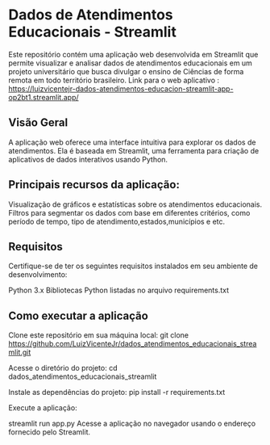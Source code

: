 # Dados de Atendimentos Educacionais - Streamlit
Este repositório contém uma aplicação web desenvolvida em Streamlit que permite visualizar e analisar dados de atendimentos educacionais em um projeto universitário que busca divulgar o ensino de Ciências de forma remota em todo território brasileiro.
Link para o web aplicativo : https://luizvicentejr-dados-atendimentos-educacion-streamlit-app-op2bt1.streamlit.app/

## Visão Geral
A aplicação web oferece uma interface intuitiva para explorar os dados de atendimentos. Ela é baseada em Streamlit, uma ferramenta para criação de aplicativos de dados interativos usando Python.

## Principais recursos da aplicação:

Visualização de gráficos e estatísticas sobre os atendimentos educacionais.
Filtros para segmentar os dados com base em diferentes critérios, como período de tempo, tipo de atendimento,estados,municípios e etc.

## Requisitos
Certifique-se de ter os seguintes requisitos instalados em seu ambiente de desenvolvimento:

Python 3.x
Bibliotecas Python listadas no arquivo requirements.txt

## Como executar a aplicação
Clone este repositório em sua máquina local:
git clone https://github.com/LuizVicenteJr/dados_atendimentos_educacionais_streamlit.git

Acesse o diretório do projeto:
cd dados_atendimentos_educacionais_streamlit

Instale as dependências do projeto:
pip install -r requirements.txt

Execute a aplicação:

streamlit run app.py
Acesse a aplicação no navegador usando o endereço fornecido pelo Streamlit.

